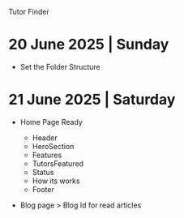 Tutor Finder

# 20 June 2025 | Sunday
- Set the Folder Structure

# 21 June 2025 | Saturday
- Home Page Ready 
    - Header
    - HeroSection
    - Features
    - TutorsFeatured
    - Status
    - How its works
    - Footer


- Blog page > Blog Id for read articles